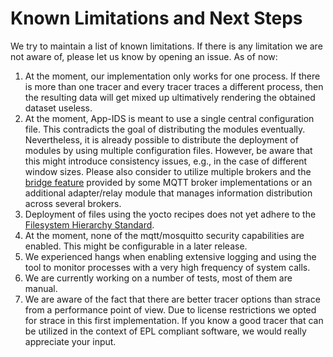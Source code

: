 # Known Limitations and Next Steps
We try to maintain a list of known limitations. If there is any limitation we are not aware of, please let us know by opening an issue. 
As of now:
1. At the moment, our implementation only works for one process. If there is more than one tracer and every tracer traces a different process, then the resulting data will get mixed up ultimatively rendering the obtained dataset useless.
2. At the moment, App-IDS is meant to use a single central configuration file. This contradicts the goal of distributing the modules eventually. Nevertheless, it is already possible to distribute the deployment of modules by using multiple configuration files. However, be aware that this might introduce consistency issues, e.g., in the case of different window sizes. Please also consider to utilize multiple brokers and the [bridge feature](https://github.com/mqtt/mqtt.github.io/wiki/bridge_protocol) provided by some MQTT broker implementations or an additional adapter/relay module that manages information distribution across several brokers.
3. Deployment of files using the yocto recipes does not yet adhere to the [Filesystem Hierarchy Standard](https://refspecs.linuxfoundation.org/FHS_3.0).
4. At the moment, none of the mqtt/mosquitto security capabilities are enabled. This might be configurable in a later release.
5. We experienced hangs when enabling extensive logging and using the tool to monitor processes with a very high frequency of system calls.
6. We are currently working on a number of tests, most of them are manual.
7. We are aware of the fact that there are better tracer options than strace from a performance point of view. Due to license restrictions we opted for strace in this first implementation. If you know a good tracer that can be utilized in the context of EPL compliant software, we would really appreciate your input.
